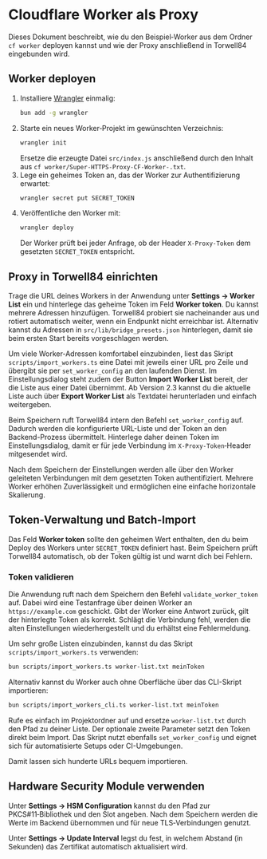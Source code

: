 # Cloudflare Worker als Proxy

Dieses Dokument beschreibt, wie du den Beispiel‑Worker aus dem Ordner `cf worker` deployen kannst und wie der Proxy anschließend in Torwell84 eingebunden wird.

## Worker deployen

1. Installiere [Wrangler](https://developers.cloudflare.com/workers/wrangler/) einmalig:
   ```bash
   bun add -g wrangler
   ```
2. Starte ein neues Worker‑Projekt im gewünschten Verzeichnis:
   ```bash
   wrangler init
   ```
   Ersetze die erzeugte Datei `src/index.js` anschließend durch den Inhalt aus `cf worker/Super-HTTPS-Proxy-CF-Worker-.txt`.
3. Lege ein geheimes Token an, das der Worker zur Authentifizierung erwartet:
   ```bash
   wrangler secret put SECRET_TOKEN
   ```
4. Veröffentliche den Worker mit:
   ```bash
   wrangler deploy
   ```
   Der Worker prüft bei jeder Anfrage, ob der Header `X-Proxy-Token` dem gesetzten `SECRET_TOKEN` entspricht.

## Proxy in Torwell84 einrichten

Trage die URL deines Workers in der Anwendung unter **Settings → Worker List** ein und hinterlege das geheime Token im Feld **Worker token**. Du kannst mehrere Adressen hinzufügen. Torwell84 probiert sie nacheinander aus und rotiert automatisch weiter, wenn ein Endpunkt nicht erreichbar ist. Alternativ kannst du Adressen in `src/lib/bridge_presets.json` hinterlegen, damit sie beim ersten Start bereits vorgeschlagen werden.

Um viele Worker-Adressen komfortabel einzubinden, liest das Skript `scripts/import_workers.ts` eine Datei mit jeweils einer URL pro Zeile und übergibt sie per `set_worker_config` an den laufenden Dienst. Im Einstellungsdialog steht zudem der Button **Import Worker List** bereit, der die Liste aus einer Datei übernimmt.
Ab Version 2.3 kannst du die aktuelle Liste auch über **Export Worker List** als Textdatei herunterladen und einfach weitergeben.

Beim Speichern ruft Torwell84 intern den Befehl `set_worker_config` auf. Dadurch werden die konfigurierte URL-Liste und der Token an den Backend-Prozess übermittelt. Hinterlege daher deinen Token im Einstellungsdialog, damit er für jede Verbindung im `X-Proxy-Token`‑Header mitgesendet wird.

Nach dem Speichern der Einstellungen werden alle über den Worker geleiteten Verbindungen mit dem gesetzten Token authentifiziert. Mehrere Worker erhöhen Zuverlässigkeit und ermöglichen eine einfache horizontale Skalierung.

## Token-Verwaltung und Batch-Import

Das Feld **Worker token** sollte den geheimen Wert enthalten, den du beim Deploy des Workers unter `SECRET_TOKEN` definiert hast. Beim Speichern prüft Torwell84 automatisch, ob der Token gültig ist und warnt dich bei Fehlern.

### Token validieren

Die Anwendung ruft nach dem Speichern den Befehl `validate_worker_token` auf. Dabei
wird eine Testanfrage über deinen Worker an `https://example.com` geschickt. Gibt
der Worker eine Antwort zurück, gilt der hinterlegte Token als korrekt. Schlägt
die Verbindung fehl, werden die alten Einstellungen wiederhergestellt und du
erhältst eine Fehlermeldung.

Um sehr große Listen einzubinden, kannst du das Skript `scripts/import_workers.ts` verwenden:

```bash
bun scripts/import_workers.ts worker-list.txt meinToken
```

Alternativ kannst du Worker auch ohne Oberfläche über das CLI-Skript importieren:

```bash
bun scripts/import_workers_cli.ts worker-list.txt meinToken
```

Rufe es einfach im Projektordner auf und ersetze `worker-list.txt` durch den
Pfad zu deiner Liste. Der optionale zweite Parameter setzt den Token direkt
beim Import. Das Skript nutzt ebenfalls `set_worker_config` und eignet sich für
automatisierte Setups oder CI-Umgebungen.

Damit lassen sich hunderte URLs bequem importieren.

## Hardware Security Module verwenden

Unter **Settings → HSM Configuration** kannst du den Pfad zur PKCS#11‑Bibliothek und den Slot angeben. Nach dem Speichern werden die Werte im Backend übernommen und für neue TLS‑Verbindungen genutzt.

Unter **Settings → Update Interval** legst du fest, in welchem Abstand (in Sekunden) das Zertifikat automatisch aktualisiert wird.
